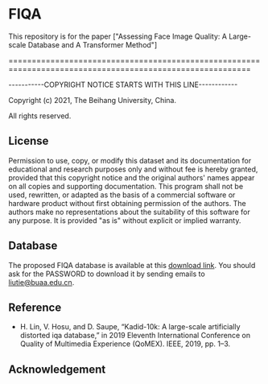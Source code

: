 # FIQA
This repository is for the paper ["Assessing Face Image Quality: A Large-scale Database and A Transformer Method"]

==========================================================================================================

-----------COPYRIGHT NOTICE STARTS WITH THIS LINE------------

Copyright (c) 2021, The Beihang University, China.

All rights reserved.

## License

Permission to use, copy, or modify this dataset and its documentation
for educational and research purposes only and without fee is hereby
granted, provided that this copyright notice and the original authors'
names appear on all copies and supporting documentation. This program
shall not be used, rewritten, or adapted as the basis of a commercial
software or hardware product without first obtaining permission of the
authors. The authors make no representations about the suitability of
this software for any purpose. It is provided "as is" without explicit
or implied warranty.


## Database
The proposed FIQA database is available at this [download link](https://docs.google.com). You should ask for the PASSWORD to download it by sending emails to liutie@buaa.edu.cn.



## Reference

- H. Lin, V. Hosu, and D. Saupe, “Kadid-10k: A large-scale artificially distorted iqa database,” in 2019 Eleventh International Conference on Quality of Multimedia Experience (QoMEX). IEEE, 2019, pp. 1–3.

## Acknowledgement


